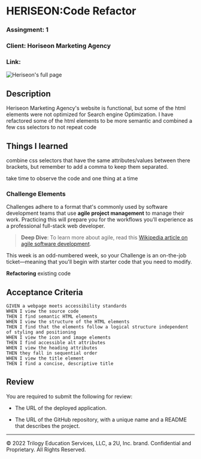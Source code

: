 # HERISEON:Code Refactor

### Assingment: 1
### Client: Horiseon Marketing Agency
### Link:

![Heriseon's full page](/homework/semantic-html/assets/heriseon.png)


## Description

Heriseon Marketing Agency's website is functional,
but some of the html elements were not optimized for Search engine Optimization.
I have refactored some of the html elements to be more semantic and combined a
few css selectors to not repeat code



## Things I learned

combine css selectors that have the same attributes/values between there brackets,
but remember to add a comma to keep them separated.

take time to observe the code and one thing at a time

### Challenge Elements

Challenges adhere to a format that's commonly used by software development teams that use **agile project management** to manage their work. Practicing this will prepare you for the workflows you'll experience as a professional full-stack web developer. 

> **Deep Dive**: To learn more about agile, read this [Wikipedia article on agile software development](https://en.wikipedia.org/wiki/Agile_software_development).



This week is an odd-numbered week, so your Challenge is an on-the-job ticket&mdash;meaning that you'll begin with starter code that you need to modify. 

**Refactoring** existing code

## Acceptance Criteria

```
GIVEN a webpage meets accessibility standards
WHEN I view the source code
THEN I find semantic HTML elements
WHEN I view the structure of the HTML elements
THEN I find that the elements follow a logical structure independent of styling and positioning
WHEN I view the icon and image elements
THEN I find accessible alt attributes
WHEN I view the heading attributes
THEN they fall in sequential order
WHEN I view the title element
THEN I find a concise, descriptive title
```



## Review

You are required to submit the following for review:

* The URL of the deployed application.

* The URL of the GitHub repository, with a unique name and a README that describes the project.

---
© 2022 Trilogy Education Services, LLC, a 2U, Inc. brand. Confidential and Proprietary. All Rights Reserved.
